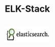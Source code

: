 # ELK-Stack
# <img src="https://github.com/amranchen/ELK-Stack/blob/master/Images/Elastic%20Logo.png" alt="Build and run unikernels" width="141" height="50">